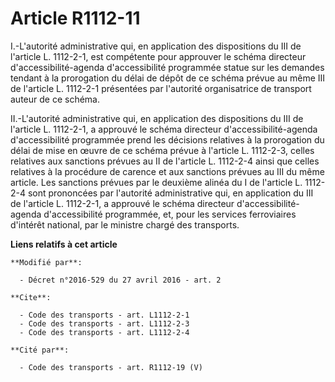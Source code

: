 # Article R1112-11

I.-L'autorité administrative qui, en application des dispositions du III de l'article L. 1112-2-1, est compétente pour
approuver le schéma directeur d'accessibilité-agenda d'accessibilité programmée statue sur les demandes tendant à la
prorogation du délai de dépôt de ce schéma prévue au même III de l'article L. 1112-2-1 présentées par l'autorité
organisatrice de transport auteur de ce schéma. 

II.-L'autorité administrative qui, en application des dispositions du III de l'article L. 1112-2-1, a approuvé le schéma
directeur d'accessibilité-agenda d'accessibilité programmée prend les décisions relatives à la prorogation du délai de mise
en œuvre de ce schéma prévue à l'article L. 1112-2-3, celles relatives aux sanctions prévues au II de l'article L. 1112-2-4
ainsi que celles relatives à la procédure de carence et aux sanctions prévues au III du même article. Les sanctions prévues
par le deuxième alinéa du I de l'article L. 1112-2-4 sont prononcées par l'autorité administrative qui, en application du III
de l'article L. 1112-2-1, a approuvé le schéma directeur d'accessibilité-agenda d'accessibilité programmée, et, pour les
services ferroviaires d'intérêt national, par le ministre chargé des transports.

**Liens relatifs à cet article**

	**Modifié par**:

	  - Décret n°2016-529 du 27 avril 2016 - art. 2

	**Cite**:

	  - Code des transports - art. L1112-2-1
	  - Code des transports - art. L1112-2-3
	  - Code des transports - art. L1112-2-4

	**Cité par**:

	  - Code des transports - art. R1112-19 (V)
